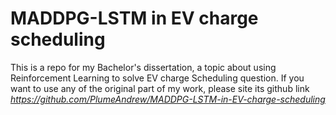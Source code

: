 # MADDPG-LSTM in EV charge scheduling
 This is a repo for my Bachelor's dissertation, a topic about using Reinforcement Learning to solve EV charge Scheduling question. 
 If you want to use any of the original part of my work, please site its github link _https://github.com/PlumeAndrew/MADDPG-LSTM-in-EV-charge-scheduling_
